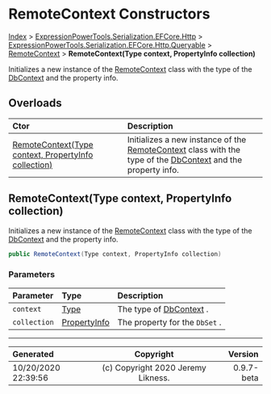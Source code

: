 ﻿# RemoteContext Constructors

[Index](../index.md) > [ExpressionPowerTools.Serialization.EFCore.Http](ExpressionPowerTools.Serialization.EFCore.Http.a.md) > [ExpressionPowerTools.Serialization.EFCore.Http.Queryable](ExpressionPowerTools.Serialization.EFCore.Http.Queryable.n.md) > [RemoteContext](ExpressionPowerTools.Serialization.EFCore.Http.Queryable.RemoteContext.cs.md) > **RemoteContext(Type context, PropertyInfo collection)**

Initializes a new instance of the [RemoteContext](ExpressionPowerTools.Serialization.EFCore.Http.Queryable.RemoteContext.cs.md) class with the
            type of the [DbContext](https://docs.microsoft.com/dotnet/api/microsoft.entityframeworkcore.dbcontext) and the property info.

## Overloads

| Ctor | Description |
| :-- | :-- |
| [RemoteContext(Type context, PropertyInfo collection)](#remotecontexttype-context-propertyinfo-collection) | Initializes a new instance of the [RemoteContext](ExpressionPowerTools.Serialization.EFCore.Http.Queryable.RemoteContext.cs.md) class with the            type of the [DbContext](https://docs.microsoft.com/dotnet/api/microsoft.entityframeworkcore.dbcontext) and the property info. |

## RemoteContext(Type context, PropertyInfo collection)

Initializes a new instance of the [RemoteContext](ExpressionPowerTools.Serialization.EFCore.Http.Queryable.RemoteContext.cs.md) class with the
            type of the [DbContext](https://docs.microsoft.com/dotnet/api/microsoft.entityframeworkcore.dbcontext) and the property info.

```csharp
public RemoteContext(Type context, PropertyInfo collection)
```

### Parameters

| Parameter | Type | Description |
| :-- | :-- | :-- |
| `context` | [Type](https://docs.microsoft.com/dotnet/api/system.type) | The type of [DbContext](https://docs.microsoft.com/dotnet/api/microsoft.entityframeworkcore.dbcontext) . |
| `collection` | [PropertyInfo](https://docs.microsoft.com/dotnet/api/system.reflection.propertyinfo) | The property for the `DbSet` . |



---

| Generated | Copyright | Version |
| :-- | :-: | --: |
| 10/20/2020 22:39:56 | (c) Copyright 2020 Jeremy Likness. | 0.9.7-beta |
